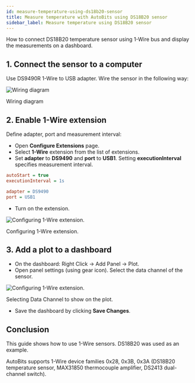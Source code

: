 ```yaml
---
id: measure-temperature-using-ds18b20-sensor
title: Measure temperature with AutoBits using DS18B20 sensor
sidebar_label: Measure temperature using DS18B20 sensor
---
```


How to connect DS18B20 temperature sensor using 1-Wire bus and display the measurements on a dashboard.

## 1. Connect the sensor to a computer

Use DS9490R 1-Wire to USB adapter. Wire the sensor in the following way:

![Wiring diagram](/quickstart/wiring-diagram.png)

Wiring diagram

## 2. Enable 1-Wire extension

Define adapter, port and measurement interval:

* Open **Configure Extensions** page.
* Select **1-Wire** extension from the list of extensions.
* Set **adapter** to **DS9490** and **port** to **USB1**. Setting **executionInterval** specifies measurement interval.

```ini
autoStart = true
executionInterval = 1s

adapter = DS9490
port = USB1
```

* Turn on the extension.

![Configuring 1-Wire extension.](/quickstart/configure-1-wire-v3.png)

Configuring 1-Wire extension.

## 3. Add a plot to a dashboard

* On the dashboard: Right Click -> Add Panel -> Plot.
* Open panel settings (using gear icon). Select the data channel of the sensor.

![Configuring 1-Wire extension.](/quickstart/add-1-wire-to-dashboard.png)

Selecting Data Channel to show on the plot.

* Save the dashboard by clicking **Save Changes**.

## Conclusion

This guide shows how to use 1-Wire sensors. DS18B20 was used as an example.

AutoBits supports 1-Wire device families 0x28, 0x3B, 0x3A (DS18B20 temperature sensor, MAX31850 thermocouple amplifier, DS2413 dual-channel switch).
